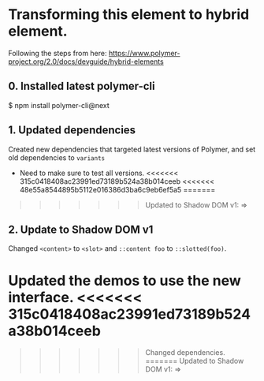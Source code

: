 # Transforming this element to hybrid element.

Following the steps from here:
 https://www.polymer-project.org/2.0/docs/devguide/hybrid-elements

## 0. Installed latest polymer-cli
$ npm install polymer-cli@next

## 1. Updated dependencies
Created new dependencies that targeted latest versions of Polymer, and set old dependencies to `variants`

- Need to make sure to test all versions.
<<<<<<< 315c0418408ac23991ed73189b524a38b014ceeb
<<<<<<< 48e55a8544895b5112e016386d3ba6c9eb6ef5a5
=======
>>>>>>> Updated to Shadow DOM v1: <content> => <slot>

## 2. Update to Shadow DOM v1
Changed `<content>` to `<slot>` and `::content foo` to `::slotted(foo)`.

Updated the demos to use the new interface.
<<<<<<< 315c0418408ac23991ed73189b524a38b014ceeb
=======
>>>>>>> Changed dependencies.
=======
>>>>>>> Updated to Shadow DOM v1: <content> => <slot>
